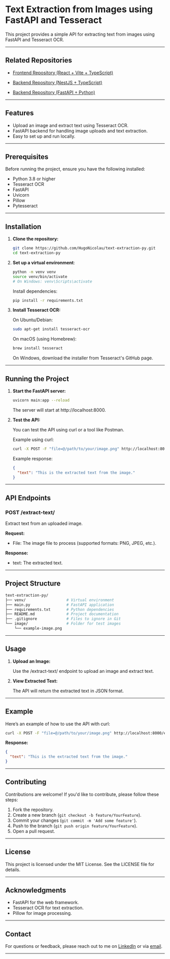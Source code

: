 # Text Extraction from Images using FastAPI and Tesseract

This project provides a simple API for extracting text from images using FastAPI and Tesseract OCR.

---

## Related Repositories

- [Frontend Repository (React + Vite + TypeScript)](https://github.com/HugoNicolau/text-extraction-react)


- [Backend Repository (NestJS + TypeScript)](https://github.com/HugoNicolau/text-extraction-nestjs)

- [Backend Repository (FastAPI + Python)](https://github.com/HugoNicolau/text-extraction-py)

---

## Features

- Upload an image and extract text using Tesseract OCR.
- FastAPI backend for handling image uploads and text extraction.
- Easy to set up and run locally.

---

## Prerequisites

Before running the project, ensure you have the following installed:

- Python 3.8 or higher
- Tesseract OCR
- FastAPI
- Uvicorn
- Pillow
- Pytesseract

---

## Installation

1. **Clone the repository:**

   ```bash
   git clone https://github.com/HugoNicolau/text-extraction-py.git
   cd text-extraction-py
   ```

2. **Set up a virtual environment**:

    ```bash
    python -m venv venv
    source venv/bin/activate  
    # On Windows: venv\Scripts\activate
    ```

    Install dependencies:

    ```bash
    pip install -r requirements.txt
    ```

3. **Install Tesseract OCR:**

    On Ubuntu/Debian:

    ```bash
    sudo apt-get install tesseract-ocr
    ```

    On macOS (using Homebrew):

    ```bash
    brew install tesseract
    ```

    On Windows, download the installer from Tesseract's GitHub page.

---

## Running the Project

1. **Start the FastAPI server:**

    ```bash
    uvicorn main:app --reload
    ```

    The server will start at http://localhost:8000.

2. **Test the API:**

    You can test the API using curl or a tool like Postman.

    Example using curl:

    ```bash
    curl -X POST -F "file=@/path/to/your/image.png" http://localhost:8000/extract-text/
    ```

    Example response:

    ```json
    {
      "text": "This is the extracted text from the image."
    }
    ```

---

## API Endpoints

### POST /extract-text/

Extract text from an uploaded image.

**Request:**

- File: The image file to process (supported formats: PNG, JPEG, etc.).

**Response:**

- text: The extracted text.

---

## Project Structure

```bash
text-extraction-py/
├── venv/                  # Virtual environment
├── main.py                # FastAPI application
├── requirements.txt       # Python dependencies
├── README.md              # Project documentation
├── .gitignore             # Files to ignore in Git
└── image/                 # Folder for test images
    └── example-image.png
```

---

## Usage

1. **Upload an Image:**

    Use the /extract-text/ endpoint to upload an image and extract text.

2. **View Extracted Text:**

    The API will return the extracted text in JSON format.

---

## Example

Here’s an example of how to use the API with curl:

```bash
curl -X POST -F "file=@/path/to/your/image.png" http://localhost:8000/extract-text/
```

**Response:**

```json
{
  "text": "This is the extracted text from the image."
}
```

---

## Contributing

Contributions are welcome! If you'd like to contribute, please follow these steps:

1. Fork the repository.
2. Create a new branch (`git checkout -b feature/YourFeature`).
3. Commit your changes (`git commit -m 'Add some feature'`).
4. Push to the branch (`git push origin feature/YourFeature`).
5. Open a pull request.

---

## License

This project is licensed under the MIT License. See the LICENSE file for details.

---

## Acknowledgments

- FastAPI for the web framework.
- Tesseract OCR for text extraction.
- Pillow for image processing.

---

## Contact

For questions or feedback, please reach out to me on [LinkedIn](https://www.linkedin.com/in/hugo-nicolau/) or via [email](mailto:nicolau.hugogiles@gmail.com).

---
